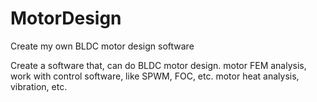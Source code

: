 # MotorDesign
Create my own BLDC motor design software

Create a software that, can do BLDC motor design.
motor FEM analysis, work with control software, like SPWM, FOC, etc.
motor heat analysis, vibration, etc.

